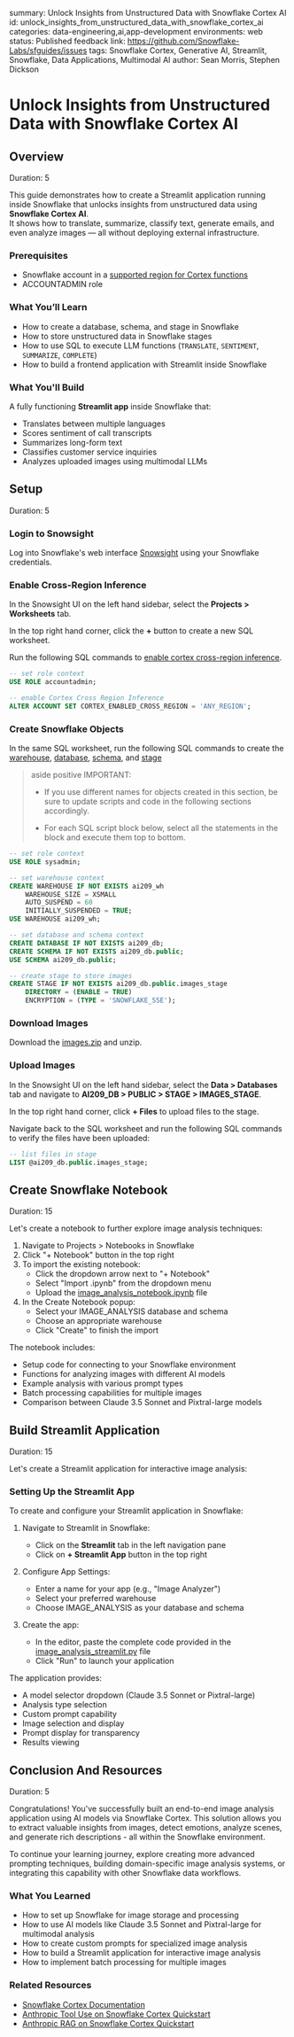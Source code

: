 summary: Unlock Insights from Unstructured Data with Snowflake Cortex AI
id: unlock_insights_from_unstructured_data_with_snowflake_cortex_ai
categories: data-engineering,ai,app-development
environments: web
status: Published
feedback link: https://github.com/Snowflake-Labs/sfguides/issues
tags: Snowflake Cortex, Generative AI, Streamlit, Snowflake, Data Applications, Multimodal AI
author: Sean Morris, Stephen Dickson

[environment_name]: ai209

# Unlock Insights from Unstructured Data with Snowflake Cortex AI
<!-- ------------------------ -->
## Overview

Duration: 5

This guide demonstrates how to create a Streamlit application running inside Snowflake that unlocks insights from unstructured data using **Snowflake Cortex AI**.  
It shows how to translate, summarize, classify text, generate emails, and even analyze images — all without deploying external infrastructure.

### Prerequisites
- Snowflake account in a [supported region for Cortex functions](https://docs.snowflake.com/en/user-guide/snowflake-cortex/llm-functions#label-cortex-llm-availability)
- ACCOUNTADMIN role

### What You’ll Learn
- How to create a database, schema, and stage in Snowflake
- How to store unstructured data in Snowflake stages
- How to use SQL to execute LLM functions (`TRANSLATE`, `SENTIMENT`, `SUMMARIZE`, `COMPLETE`)
- How to build a frontend application with Streamlit inside Snowflake

### What You'll Build
A fully functioning **Streamlit app** inside Snowflake that:
- Translates between multiple languages
- Scores sentiment of call transcripts
- Summarizes long-form text
- Classifies customer service inquiries
- Analyzes uploaded images using multimodal LLMs

<!-- ------------------------ -->
## Setup

Duration: 5

### Login to Snowsight

Log into Snowflake's web interface [Snowsight](https://docs.snowflake.com/en/user-guide/ui-snowsight.html#) using your Snowflake credentials.

### Enable Cross-Region Inference

In the Snowsight UI on the left hand sidebar, select the **Projects > Worksheets** tab.

In the top right hand corner, click the **+** button to create a new SQL worksheet.

Run the following SQL commands to [enable cortex cross-region inference](https://docs.snowflake.com/en/user-guide/snowflake-cortex/cross-region-inference.html).

```sql
-- set role context
USE ROLE accountadmin;

-- enable Cortex Cross Region Inference
ALTER ACCOUNT SET CORTEX_ENABLED_CROSS_REGION = 'ANY_REGION';
```

### Create Snowflake Objects

In the same SQL worksheet, run the following SQL commands to create the [warehouse](https://docs.snowflake.com/en/sql-reference/sql/create-warehouse.html), [database](https://docs.snowflake.com/en/sql-reference/sql/create-database.html), [schema](https://docs.snowflake.com/en/sql-reference/sql/create-schema.html), and [stage](https://docs.snowflake.com/en/sql-reference/sql/create-stage.html)

> aside positive
> IMPORTANT:
>
> - If you use different names for objects created in this section, be sure to update scripts and code in the following sections accordingly.
>
> - For each SQL script block below, select all the statements in the block and execute them top to bottom.

```sql
-- set role context
USE ROLE sysadmin;

-- set warehouse context
CREATE WAREHOUSE IF NOT EXISTS ai209_wh
    WAREHOUSE_SIZE = XSMALL
    AUTO_SUSPEND = 60
    INITIALLY_SUSPENDED = TRUE;
USE WAREHOUSE ai209_wh;

-- set database and schema context
CREATE DATABASE IF NOT EXISTS ai209_db;
CREATE SCHEMA IF NOT EXISTS ai209_db.public;
USE SCHEMA ai209_db.public;

-- create stage to store images
CREATE STAGE IF NOT EXISTS ai209_db.public.images_stage
    DIRECTORY = (ENABLE = TRUE)
    ENCRYPTION = (TYPE = 'SNOWFLAKE_SSE');
```

### Download Images

Download the [images.zip](https://github.com/Snowflake-Labs/unlock-insights-from-unstructured-data-with-snowflake-cortex-ai/blob/main/images.zip) and unzip.

### Upload Images

In the Snowsight UI on the left hand sidebar, select the **Data > Databases** tab and navigate to **AI209_DB > PUBLIC > STAGE > IMAGES_STAGE**.

In the top right hand corner, click **+ Files** to upload files to the stage.

Navigate back to the SQL worksheet and run the following SQL commands to verify the files have been uploaded:

```sql
-- list files in stage
LIST @ai209_db.public.images_stage;
```

<!-- ------------------------ -->
## Create Snowflake Notebook

Duration: 15

Let's create a notebook to further explore image analysis techniques:

1. Navigate to Projects > Notebooks in Snowflake
2. Click "+ Notebook" button in the top right
3. To import the existing notebook:
   * Click the dropdown arrow next to "+ Notebook" 
   * Select "Import .ipynb" from the dropdown menu
   * Upload the [image_analysis_notebook.ipynb](https://github.com/Snowflake-Labs/sfguide-getting-started-with-image-classification-with-anthropic-snowflake-cortex/blob/main/image_analysis_notebook.ipynb) file
4. In the Create Notebook popup:
   * Select your IMAGE_ANALYSIS database and schema
   * Choose an appropriate warehouse
   * Click "Create" to finish the import

The notebook includes:
- Setup code for connecting to your Snowflake environment
- Functions for analyzing images with different AI models
- Example analysis with various prompt types
- Batch processing capabilities for multiple images
- Comparison between Claude 3.5 Sonnet and Pixtral-large models

<!-- ------------------------ -->
## Build Streamlit Application

Duration: 15

Let's create a Streamlit application for interactive image analysis:

### Setting Up the Streamlit App

To create and configure your Streamlit application in Snowflake:

1. Navigate to Streamlit in Snowflake:
   * Click on the **Streamlit** tab in the left navigation pane
   * Click on **+ Streamlit App** button in the top right

2. Configure App Settings:
   * Enter a name for your app (e.g., "Image Analyzer")
   * Select your preferred warehouse
   * Choose IMAGE_ANALYSIS as your database and schema

3. Create the app:
   * In the editor, paste the complete code provided in the [image_analysis_streamlit.py](https://github.com/Snowflake-Labs/sfguide-getting-started-with-image-classification-with-anthropic-snowflake-cortex/blob/main/image_analysis_streamlit.py) file
   * Click "Run" to launch your application

The application provides:
- A model selector dropdown (Claude 3.5 Sonnet or Pixtral-large)
- Analysis type selection
- Custom prompt capability
- Image selection and display
- Prompt display for transparency
- Results viewing

<!-- ------------------------ -->
## Conclusion And Resources

Duration: 5

Congratulations! You've successfully built an end-to-end image analysis application using AI models via Snowflake Cortex. This solution allows you to extract valuable insights from images, detect emotions, analyze scenes, and generate rich descriptions - all within the Snowflake environment.

To continue your learning journey, explore creating more advanced prompting techniques, building domain-specific image analysis systems, or integrating this capability with other Snowflake data workflows.

### What You Learned
- How to set up Snowflake for image storage and processing
- How to use AI models like Claude 3.5 Sonnet and Pixtral-large for multimodal analysis
- How to create custom prompts for specialized image analysis
- How to build a Streamlit application for interactive image analysis
- How to implement batch processing for multiple images

### Related Resources
- [Snowflake Cortex Documentation](https://docs.snowflake.com/en/user-guide/snowflake-cortex/cortex-llm-rest-api)
- [Anthropic Tool Use on Snowflake Cortex Quickstart](https://quickstarts.snowflake.com/guide/getting-started-with-tool-use-on-cortex-and-anthropic-claude/index.html?index=..%2F..index#0)
- [Anthropic RAG on Snowflake Cortex Quickstart](https://quickstarts.snowflake.com/guide/getting_started_with_anthropic_on_snowflake_cortex/index.html?index=..%2F..index#0)
